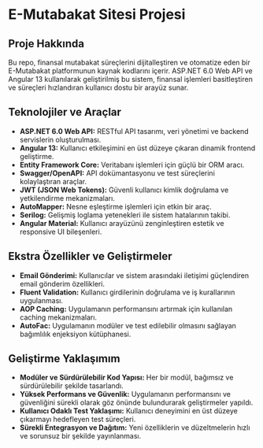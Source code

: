 
# E-Mutabakat Sitesi Projesi

## Proje Hakkında
Bu repo, finansal mutabakat süreçlerini dijitalleştiren ve otomatize eden bir E-Mutabakat platformunun kaynak kodlarını içerir. ASP.NET 6.0 Web API ve Angular 13 kullanılarak geliştirilmiş bu sistem, finansal işlemleri basitleştiren ve süreçleri hızlandıran kullanıcı dostu bir arayüz sunar.

## Teknolojiler ve Araçlar
- **ASP.NET 6.0 Web API:** RESTful API tasarımı, veri yönetimi ve backend servislerin oluşturulması.
- **Angular 13:** Kullanıcı etkileşimini en üst düzeye çıkaran dinamik frontend geliştirme.
- **Entity Framework Core:** Veritabanı işlemleri için güçlü bir ORM aracı.
- **Swagger/OpenAPI:** API dokümantasyonu ve test süreçlerini kolaylaştıran araçlar.
- **JWT (JSON Web Tokens):** Güvenli kullanıcı kimlik doğrulama ve yetkilendirme mekanizmaları.
- **AutoMapper:** Nesne eşleştirme işlemleri için etkin bir araç.
- **Serilog:** Gelişmiş loglama yetenekleri ile sistem hatalarının takibi.
- **Angular Material:** Kullanıcı arayüzünü zenginleştiren estetik ve responsive UI bileşenleri.

## Ekstra Özellikler ve Geliştirmeler
- **Email Gönderimi:** Kullanıcılar ve sistem arasındaki iletişimi güçlendiren email gönderim özellikleri.
- **Fluent Validation:** Kullanıcı girdilerinin doğrulama ve iş kurallarının uygulanması.
- **AOP Caching:** Uygulamanın performansını artırmak için kullanılan caching mekanizmaları.
- **AutoFac:** Uygulamanın modüler ve test edilebilir olmasını sağlayan bağımlılık enjeksiyon kütüphanesi.

## Geliştirme Yaklaşımım
- **Modüler ve Sürdürülebilir Kod Yapısı:** Her bir modül, bağımsız ve sürdürülebilir şekilde tasarlandı.
- **Yüksek Performans ve Güvenlik:** Uygulamanın performansını ve güvenliğini sürekli olarak göz önünde bulundurarak geliştirmeler yapıldı.
- **Kullanıcı Odaklı Test Yaklaşımı:** Kullanıcı deneyimini en üst düzeye çıkarmayı hedefleyen test süreçleri.
- **Sürekli Entegrasyon ve Dağıtım:** Yeni özelliklerin ve düzeltmelerin hızlı ve sorunsuz bir şekilde yayınlanması.




